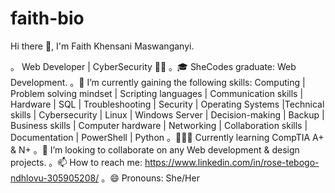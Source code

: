 # faith-bio
 
Hi there 👋, I'm Faith Khensani Maswanganyi.


。 Web Developer | CyberSecurity 👩‍💻
。🎓 SheCodes graduate: Web Development.
。🔭 I’m currently gaining the following skills: Computing | Problem solving mindset | Scripting languages | Communication skills | Hardware | SQL | Troubleshooting | Security | Operating Systems |Technical skills | 
     Cybersecurity | Linux | Windows Server | Decision-making | Backup | Business skills | Computer hardware | Networking | Collaboration skills | Documentation | PowerShell | Python
。👩🏽‍💻 Currently learning CompTIA A+ & N+
。👯 I’m looking to collaborate on any Web development & design projects.
。📫 How to reach me: https://www.linkedin.com/in/rose-tebogo-ndhlovu-305905208/
。😄 Pronouns: She/Her

